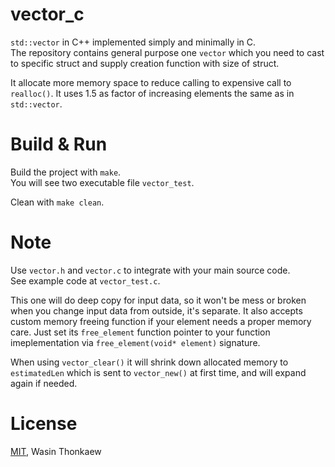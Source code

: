 # vector_c

`std::vector` in C++ implemented simply and minimally in C.  
The repository contains general purpose one `vector` which you need to cast to specific struct and supply creation function with size of struct.

It allocate more memory space to reduce calling to expensive call to `realloc()`. It uses 1.5 as factor of increasing elements the same as in `std::vector`.

# Build & Run

Build the project with `make`.  
You will see two executable file `vector_test`.

Clean with `make clean`.

# Note

Use `vector.h` and `vector.c` to integrate with your main source code.  
See example code at `vector_test.c`.

This one will do deep copy for input data, so it won't be mess or broken when you change input data from outside, it's separate.
It also accepts custom memory freeing function if your element needs a proper memory care. Just set its `free_element` function pointer to your function imeplementation via `free_element(void* element)` signature.

When using `vector_clear()` it will shrink down allocated memory to `estimatedLen` which is sent to `vector_new()` at first time, and will expand again if needed.

# License

[MIT](https://github.com/haxpor/vector_c/blob/master/LICENSE), Wasin Thonkaew
